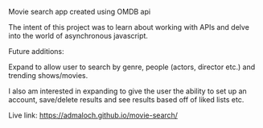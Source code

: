 Movie search app created using OMDB api

The intent of this project was to learn about working with APIs and delve into the world of asynchronous javascript.

Future additions:

Expand to allow user to search by genre, people (actors, director etc.) and trending shows/movies.

I also am interested in expanding to give the user the ability to set up an account, save/delete results and see results based off of liked lists etc.

Live link:
https://admaloch.github.io/movie-search/
